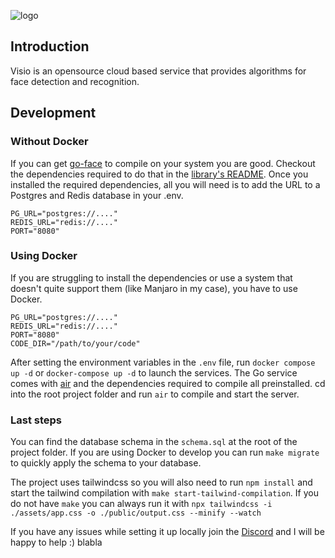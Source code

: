 ![logo](https://github.com/TheWisePigeon/visio/assets/95161388/de1bc44d-d238-4742-903e-c744c9931d5c)

## Introduction
Visio is an opensource cloud based service that provides algorithms for face detection and recognition. 

## Development

### Without Docker
If you can get [go-face](https://github.com/Kagami/go-face) to compile on your system you are good. Checkout the dependencies required to do that 
in the [library's README](https://github.com/Kagami/go-face#requirements).
Once you installed the required dependencies, all you will need is to add the URL to a Postgres and Redis database in your .env.

```
PG_URL="postgres://...."
REDIS_URL="redis://...."
PORT="8080"
```

### Using Docker
If you are struggling to install the dependencies or use a system that doesn't quite support them (like Manjaro in my case), you have to use Docker.

```
PG_URL="postgres://...."
REDIS_URL="redis://...."
PORT="8080"
CODE_DIR="/path/to/your/code"
```

After setting the environment variables in the `.env` file, run `docker compose up -d` or `docker-compose up -d` to launch the services. The Go service comes
with [air](https://github.com/cosmtrek/air) and the dependencies required to compile all preinstalled. cd into the root project folder and run `air` to compile and 
start the server.

### Last steps
You can find the database schema in the `schema.sql` at the root of the project folder. If you are using Docker to develop you can run `make migrate` to quickly
apply the schema to your database.

The project uses tailwindcss so you will also need to run `npm install` and start the tailwind compilation with `make start-tailwind-compilation`.
If you do not have `make` you can always run it with `npx tailwindcss -i ./assets/app.css -o ./public/output.css --minify --watch`

If you have any issues while setting it up locally join the [Discord](https://discord.gg/9vDumSjK3F) and I will be happy to help :)
blabla
